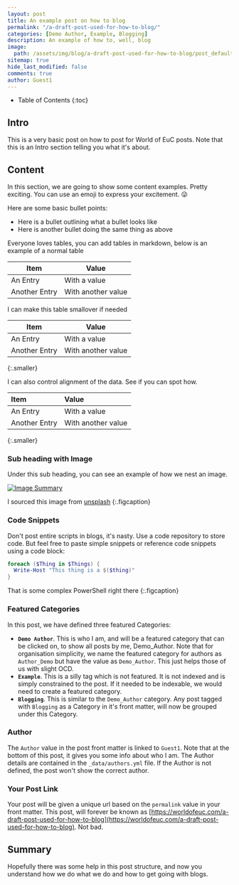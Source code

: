 ```yaml
---
layout: post
title: An example post on how to blog
permalink: "/a-draft-post-used-for-how-to-blog/"
categories: [Demo Author, Example, Blogging]
description: An example of how to, well, blog
image:
  path: /assets/img/blog/a-draft-post-used-for-how-to-blog/post_default_image.jpg
sitemap: true
hide_last_modified: false
comments: true
author: Guest1
---
```


-  Table of Contents
{:toc}

## Intro

This is a very basic post on how to post for World of EuC posts. Note that this is an Intro section telling you what it's about.

## Content

In this section, we are going to show some content examples. Pretty exciting. You can use an emoji to express your excitement. 😜

Here are some basic bullet points:

-  Here is a bullet outlining what a bullet looks like
-  Here is another bullet doing the same thing as above

Everyone loves tables, you can add tables in markdown, below is an example of a normal table

| Item | Value |
| --- | --- |
| An Entry | With a value |
| Another Entry | With another value |

I can make this table smallover if needed

| Item | Value |
| --- | --- |
| An Entry | With a value |
| Another Entry | With another value |
{:.smaller}

I can also control alignment of the data. See if you can spot how.

| Item | Value |
| :--- | :--- |
| An Entry | With a value |
| Another Entry | With another value |
{:.smaller}

### Sub heading with Image

Under this sub heading, you can see an example of how we nest an image.

[![Image Summary]({{site.baseurl}}/assets/img/blog/a-draft-post-used-for-how-to-blog/Image1.jpg)]({{site.baseurl}}/assets/img/a-draft-post-used-for-how-to-blog/Image1.jpg)

I sourced this image from [unsplash](https://unsplash.com/)
{:.figcaption}

### Code Snippets

Don't post entire scripts in blogs, it's nasty. Use a code repository to store code. But feel free to paste simple snippets or reference code snippets using a code block:

~~~PowerShell
foreach ($Thing in $Things) { 
  Write-Host "This thing is a $($thing)"
}
~~~

That is some complex PowerShell right there
{:.figcaption}

### Featured Categories

In this post, we have defined three featured Categories:

-  **`Demo Author`**. This is who I am, and will be a featured category that can be clicked on, to show all posts by me, Demo_Author. Note that for organisation simplicity, we name the featured category for authors as `Author_Demo` but have the value as `Demo_Author`. This just helps those of us with slight OCD.
-  **`Example`**. This is a silly tag which is not featured. It is not indexed and is simply constrained to the post. If it needed to be indexable, we would need to create a featured category.
-  **`Blogging`**. This is similar to the `Demo_Author` category. Any post tagged with `Blogging` as a Category in it's front matter, will now be grouped under this Category.

### Author

The `Author` value in the post front matter is linked to `Guest1`. Note that at the bottom of this post, it gives you some info about who I am. The Author details are contained in the `_data/authors.yml` file. If the Author is not defined, the post won't show the correct author.

### Your Post Link

Your post will be given a unique url based on the `permalink` value in your front matter. This post, will forever be known as [https://worldofeuc.com/a-draft-post-used-for-how-to-blog](https://worldofeuc.com/a-draft-post-used-for-how-to-blog). Not bad.

## Summary

Hopefully there was some help in this post structure, and now you understand how we do what we do and how to get going with blogs.